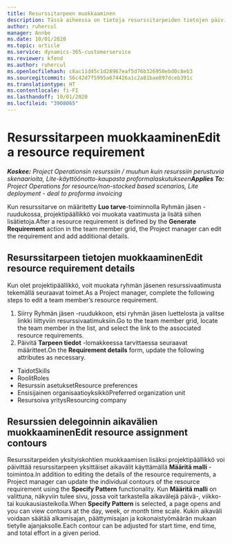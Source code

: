 ```yaml
---
title: Resurssitarpeen muokkaaminen
description: Tässä aiheessa on tietoja resurssitarpeiden tietojen päivittämisestä.
author: ruhercul
manager: Annbe
ms.date: 10/01/2020
ms.topic: article
ms.service: dynamics-365-customerservice
ms.reviewer: kfend
ms.author: ruhercul
ms.openlocfilehash: c8ac11d45c1d28967eaf5d76b326950ebd0c8eb3
ms.sourcegitcommit: 56c42d7f5995a674426a1c2a81bae897dceb391c
ms.translationtype: HT
ms.contentlocale: fi-FI
ms.lasthandoff: 10/01/2020
ms.locfileid: "3908065"
---
```

# <a name="edit-a-resource-requirement"></a><span data-ttu-id="7ebd8-103">Resurssitarpeen muokkaaminen</span><span class="sxs-lookup"><span data-stu-id="7ebd8-103">Edit a resource requirement</span></span>

<span data-ttu-id="7ebd8-104">_**Koskee:** Project Operationsin resurssiin / muuhun kuin resurssiin perustuvia skenaarioita, Lite-käyttöönotto-kaupasta proformalaskutukseen_</span><span class="sxs-lookup"><span data-stu-id="7ebd8-104">_**Applies To:** Project Operations for resource/non-stocked based scenarios, Lite deployment - deal to proforma invoicing_</span></span>

<span data-ttu-id="7ebd8-105">Kun resurssitarve on määritetty **Luo tarve**-toiminnolla Ryhmän jäsen -ruudukossa, projektipäällikkö voi muokata vaatimusta ja lisätä siihen lisätietoja.</span><span class="sxs-lookup"><span data-stu-id="7ebd8-105">After a resource requirement is defined by the **Generate Requirement** action in the team member grid, the Project manager can edit the requirement and add additional details.</span></span>

## <a name="edit-resource-requirement-details"></a><span data-ttu-id="7ebd8-106">Resurssitarpeen tietojen muokkaaminen</span><span class="sxs-lookup"><span data-stu-id="7ebd8-106">Edit resource requirement details</span></span>

<span data-ttu-id="7ebd8-107">Kun olet projektipäällikkö, voit muokata ryhmän jäsenen resurssivaatimusta tekemällä seuraavat toimet.</span><span class="sxs-lookup"><span data-stu-id="7ebd8-107">As a Project manager, complete the following steps to edit a team member’s resource requirement.</span></span>

1. <span data-ttu-id="7ebd8-108">Siirry Ryhmän jäsen -ruudukkoon, etsi ryhmän jäsen luettelosta ja valitse linkki liittyviin resurssivaatimuksiin.</span><span class="sxs-lookup"><span data-stu-id="7ebd8-108">Go to the team member grid, locate the team member in the list, and select the link to the associated resource requirements.</span></span>
2. <span data-ttu-id="7ebd8-109">Päivitä **Tarpeen tiedot** -lomakkeessa tarvittaessa seuraavat määritteet.</span><span class="sxs-lookup"><span data-stu-id="7ebd8-109">On the **Requirement details** form, update the following attributes as necessary.</span></span>

- <span data-ttu-id="7ebd8-110">Taidot</span><span class="sxs-lookup"><span data-stu-id="7ebd8-110">Skills</span></span>
- <span data-ttu-id="7ebd8-111">Roolit</span><span class="sxs-lookup"><span data-stu-id="7ebd8-111">Roles</span></span>
- <span data-ttu-id="7ebd8-112">Resurssin asetukset</span><span class="sxs-lookup"><span data-stu-id="7ebd8-112">Resource preferences</span></span>
- <span data-ttu-id="7ebd8-113">Ensisijainen organisaatioyksikkö</span><span class="sxs-lookup"><span data-stu-id="7ebd8-113">Preferred organization unit</span></span>
- <span data-ttu-id="7ebd8-114">Resursoiva yritys</span><span class="sxs-lookup"><span data-stu-id="7ebd8-114">Resourcing company</span></span>

## <a name="edit-resource-assignment-contours"></a><span data-ttu-id="7ebd8-115">Resurssien delegoinnin aikavälien muokkaaminen</span><span class="sxs-lookup"><span data-stu-id="7ebd8-115">Edit resource assignment contours</span></span>

<span data-ttu-id="7ebd8-116">Resurssitarpeiden yksityiskohtien muokkaamisen lisäksi projektipäällikkö voi päivittää resurssitarpeen yksittäiset aikavälit käyttämällä **Määritä malli** -toimintoa.</span><span class="sxs-lookup"><span data-stu-id="7ebd8-116">In addition to editing the details of the resource requirements, a Project manager can update the individual contours of the resource requirement using the **Specify Pattern** functionality.</span></span> <span data-ttu-id="7ebd8-117">Kun **Määritä malli** on valittuna, näkyviin tulee sivu, jossa voit tarkastella aikavälejä päivä-, viikko- tai kuukausiasteikolla.</span><span class="sxs-lookup"><span data-stu-id="7ebd8-117">When **Specify Pattern** is selected, a page opens and you can view contours at the day, week, or month time scale.</span></span> <span data-ttu-id="7ebd8-118">Kukin aikaväli voidaan säätää alkamisajan, päättymisajan ja kokonaistyömäärän mukaan tietylle ajanjaksolle.</span><span class="sxs-lookup"><span data-stu-id="7ebd8-118">Each contour can be adjusted for start time, end time, and total effort in a given period.</span></span>